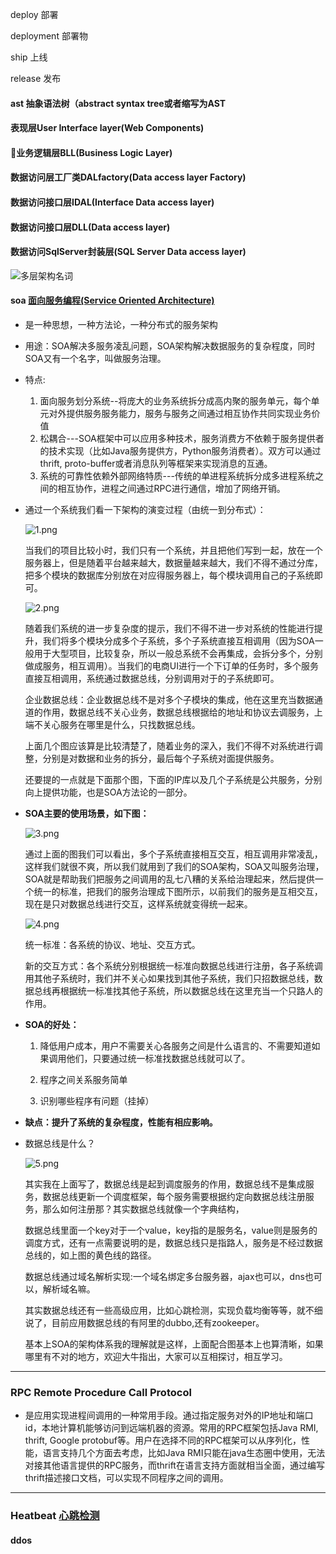 [面向服务编程(Service Oriented Architecture)]:https://www.cnblogs.com/renzhitian/p/6853289.html "面向服务编程"

deploy 部署

deployment 部署物

ship 上线

release 发布




#### ast 抽象语法树（abstract syntax tree或者缩写为AST

#### 表现层User Interface layer(Web Components)

#### 业务逻辑层BLL(Business Logic Layer)

#### 数据访问层工厂类DALfactory(Data access layer Factory)

#### 数据访问接口层IDAL(Interface Data access layer)

#### 数据访问接口层DLL(Data access layer)

#### 数据访问SqlServer封装层(SQL Server Data access layer)

![多层架构名词](./imgs/名词记录/1.png)

#### soa [面向服务编程(Service Oriented Architecture)]

- 是一种思想，一种方法论，一种分布式的服务架构

- 用途：SOA解决多服务凌乱问题，SOA架构解决数据服务的复杂程度，同时SOA又有一个名字，叫做服务治理。

- 特点:
    1. 面向服务划分系统--将庞大的业务系统拆分成高内聚的服务单元，每个单元对外提供服务服务能力，服务与服务之间通过相互协作共同实现业务价值
    2. 松耦合---SOA框架中可以应用多种技术，服务消费方不依赖于服务提供者的技术实现（比如Java服务提供方，Python服务消费者）。双方可以通过thrift, proto-buffer或者消息队列等框架来实现消息的互通。
    3. 系统的可靠性依赖外部网络特质---传统的单进程系统拆分成多进程系统之间的相互协作，进程之间通过RPC进行通信，增加了网络开销。

- 通过一个系统我们看一下架构的演变过程（由统一到分布式）：

    ![1.png](./imgs/soa/1.png)

    当我们的项目比较小时，我们只有一个系统，并且把他们写到一起，放在一个服务器上，但是随着平台越来越大，数据量越来越大，我们不得不通过分库，把多个模块的数据库分别放在对应得服务器上，每个模块调用自己的子系统即可。

    ![2.png](./imgs/soa/2.png)

    随着我们系统的进一步复杂度的提示，我们不得不进一步对系统的性能进行提升，我们将多个模块分成多个子系统，多个子系统直接互相调用（因为SOA一般用于大型项目，比较复杂，所以一般总系统不会再集成，会拆分多个，分别做成服务，相互调用）。当我们的电商UI进行一个下订单的任务时，多个服务直接互相调用，系统通过数据总线，分别调用对于的子系统即可。

    企业数据总线：企业数据总线不是对多个子模块的集成，他在这里充当数据通道的作用，数据总线不关心业务，数据总线根据给的地址和协议去调服务，上端不关心服务在哪里是什么，只找数据总线。

    上面几个图应该算是比较清楚了，随着业务的深入，我们不得不对系统进行调整，分别是对数据和业务的拆分，最后每个子系统对面提供服务。

    还要提的一点就是下面那个图，下面的IP库以及几个子系统是公共服务，分别向上提供功能，也是SOA方法论的一部分。

- **SOA主要的使用场景，如下图：**

    ![3.png](./imgs/soa/3.png)

    通过上面的图我们可以看出，多个子系统直接相互交互，相互调用非常凌乱，这样我们就很不爽，所以我们就用到了我们的SOA架构，SOA又叫服务治理，SOA就是帮助我们把服务之间调用的乱七八糟的关系给治理起来，然后提供一个统一的标准，把我们的服务治理成下图所示，以前我们的服务是互相交互，现在是只对数据总线进行交互，这样系统就变得统一起来。

    ![4.png](./imgs/soa/4.png)

    统一标准：各系统的协议、地址、交互方式。

    新的交互方式：各个系统分别根据统一标准向数据总线进行注册，各子系统调用其他子系统时，我们并不关心如果找到其他子系统，我们只招数据总线，数据总线再根据统一标准找其他子系统，所以数据总线在这里充当一个只路人的作用。

- **SOA的好处：**

    1. 降低用户成本，用户不需要关心各服务之间是什么语言的、不需要知道如果调用他们，只要通过统一标准找数据总线就可以了。

    2. 程序之间关系服务简单

    3. 识别哪些程序有问题（挂掉）

- **缺点：提升了系统的复杂程度，性能有相应影响。**

- 数据总线是什么？

    ![5.png](./imgs/soa/5.png)

    其实我在上面写了，数据总线是起到调度服务的作用，数据总线不是集成服务，数据总线更新一个调度框架，每个服务需要根据约定向数据总线注册服务，那么如何注册那？其实数据总线就像一个字典结构，

    数据总线里面一个key对于一个value，key指的是服务名，value则是服务的调度方式，还有一点需要说明的是，数据总线只是指路人，服务是不经过数据总线的，如上图的黄色线的路径。

    数据总线通过域名解析实现:一个域名绑定多台服务器，ajax也可以，dns也可以，解析域名嘛。

    其实数据总线还有一些高级应用，比如心跳检测，实现负载均衡等等，就不细说了，目前应用数据总线的有阿里的dubbo,还有zookeeper。

    基本上SOA的架构体系我的理解就是这样，上面配合图基本上也算清晰，如果哪里有不对的地方，欢迎大牛指出，大家可以互相探讨，相互学习。

<hr>

### RPC  Remote Procedure Call Protocol
- 是应用实现进程间调用的一种常用手段。通过指定服务对外的IP地址和端口id，本地计算机能够访问到远端机器的资源。常用的RPC框架包括Java RMI, thrift, Google protobuf等。用户在选择不同的RPC框架可以从序列化，性能，语言支持几个方面去考虑，比如Java RMI只能在java生态圈中使用，无法对接其他语言提供的RPC服务，而thrift在语言支持方面就相当全面，通过编写thrift描述接口文档，可以实现不同程序之间的调用。

<hr>

[心跳检测]:https '心跳检测'

### Heatbeat [心跳检测]


#### ddos

